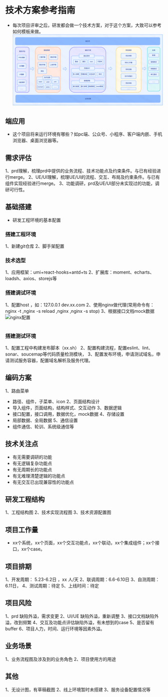 # 技术方案参考指南

- 每次项目评审之后，研发都会做一个技术方案，对于这个方案，大致可以参考如何模板来做。
![流程图](./imgs/tech.png)

## 端应用
 - 这个项目将来运行环境有哪些？如pc端、公众号、小程序、客户端内嵌、手机浏览器、桌面浏览器等。

## 需求评估
1、prd理解，梳理prd中提供的业务流程、技术功能点及约束条件。与已有经验进行merge。
2、UE/UI理解，梳理UE/UI的流程、交互、布局及约束条件。与已有组件实现经验进行merge。
3、功能调研，prd及UE/UI部分未实现过的功能，调研可行性。

## 基础搭建
- 研发工程环境的基本配置

### 搭建工程环境
1、新建git仓库
2、脚手架配置

### 技术选型
1、应用框架：umi+react-hooks+antd+ts
2、扩展库：moment、echarts、loadsh、axios、storejs等

### 搭建调试环境 
1、配置host ，如：127.0.0.1 dev.xx.com
2、使用nginx做代理(常用命令有：nginx -t ,nginx -s reload ,nginx ,nginx -s stop)
3、根据接口文档mock数据
![nginx配置](https://github.com/webdzq/think-docs/tree/main/imgs/nginx.png)
``` sh

```
### 搭建测试环境 
1、配置工程中构建发布脚本（xx.sh）
2、配置构建流程，配置eslint、lint、sonar、soucemap等代码质量检测模块，
3、配置发布环境，申请测试域名，申请测试服务容器，配置域名解析及服务代理。


## 编码方案 
1、路由菜单
- 路径、组件，子菜单、icon
2、页面结构设计
- 导入组件，页面结构，结构样式、交互动作
3、数据逻辑
- 接口配置，接口调用，数据优化，mock数据
4、存储设置
- 局部数据、全局数据
5、通信设置
- 组件通信、轮训、系统级通信等

## 技术关注点
- 有无需要调研的功能
- 有无逻辑复杂功能点
- 有无周期长的功能点
- 有无难理清楚逻辑的功能点
- 有无交互已出现兼容性的功能点

## 研发工程结构
1、工程结构图
2、技术实现流程图
3、技术资源配置图

## 项目工作量
- xx个系统，xx个页面，xx个交互功能点，xx个联动，xx个集成组件；xx个接口，xx个case。

## 项目排期 
1、开发周期： 5.23-6.2日 ，xx 人/天
2、联调周期：6.6-6.10日 
3、自测周期：6.11日，
4、测试周期：待定
5、上线时间：待定

## 项目风险
1、prd 缺陷外溢，需求变更
2、UI/UE 缺陷外溢，重新调整
3、接口文档缺陷外溢，改到频繁
4、交互及功能点评估缺陷外溢，有未想到的case
5、是否留有buffer
6、项目人力，时间、运行环境等因素外溢。

## 业务场景
1、业务流程图及涉及到的业务角色
2、项目使用方的用途

## 其他
1、无设计图，有草稿截图
2、线上环境暂时未搭建
3、服务设备配置情况等




